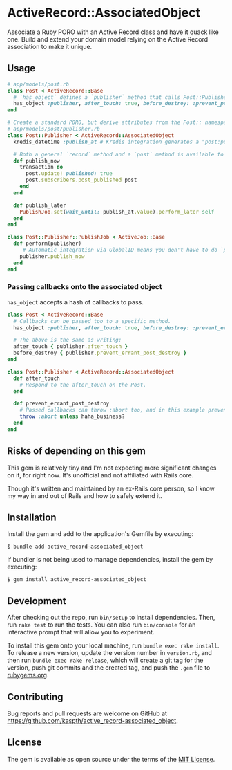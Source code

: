# ActiveRecord::AssociatedObject

Associate a Ruby PORO with an Active Record class and have it quack like one. Build and extend your domain model relying on the Active Record association to make it unique.

## Usage

```ruby
# app/models/post.rb
class Post < ActiveRecord::Base
  # `has_object` defines a `publisher` method that calls Post::Publisher.new(post).
  has_object :publisher, after_touch: true, before_destroy: :prevent_post_destroy
end

# Create a standard PORO, but derive attributes from the Post:: namespace and its primary key.
# app/models/post/publisher.rb
class Post::Publisher < ActiveRecord::AssociatedObject
  kredis_datetime :publish_at # Kredis integration generates a "post:publishers:<post_id>:publish_at" key.

  # Both a general `record` method and a `post` method is available to access the associated post.
  def publish_now
    transaction do
      post.update! published: true
      post.subscribers.post_published post
    end
  end

  def publish_later
    PublishJob.set(wait_until: publish_at.value).perform_later self
  end
end

class Post::Publisher::PublishJob < ActiveJob::Base
  def perform(publisher)
     # Automatic integration via GlobalID means you don't have to do `post.publisher`.
    publisher.publish_now
  end
end
```

### Passing callbacks onto the associated object

`has_object` accepts a hash of callbacks to pass.

```ruby
class Post < ActiveRecord::Base
  # Callbacks can be passed too to a specific method.
  has_object :publisher, after_touch: true, before_destroy: :prevent_errant_post_destroy

  # The above is the same as writing:
  after_touch { publisher.after_touch }
  before_destroy { publisher.prevent_errant_post_destroy }
end

class Post::Publisher < ActiveRecord::AssociatedObject
  def after_touch
    # Respond to the after_touch on the Post.
  end

  def prevent_errant_post_destroy
    # Passed callbacks can throw :abort too, and in this example prevent post.destroy.
    throw :abort unless haha_business?
  end
end
```

## Risks of depending on this gem

This gem is relatively tiny and I'm not expecting more significant changes on it, for right now. It's unofficial and not affiliated with Rails core.

Though it's written and maintained by an ex-Rails core person, so I know my way in and out of Rails and how to safely extend it.

## Installation

Install the gem and add to the application's Gemfile by executing:

    $ bundle add active_record-associated_object

If bundler is not being used to manage dependencies, install the gem by executing:

    $ gem install active_record-associated_object

## Development

After checking out the repo, run `bin/setup` to install dependencies. Then, run `rake test` to run the tests. You can also run `bin/console` for an interactive prompt that will allow you to experiment.

To install this gem onto your local machine, run `bundle exec rake install`. To release a new version, update the version number in `version.rb`, and then run `bundle exec rake release`, which will create a git tag for the version, push git commits and the created tag, and push the `.gem` file to [rubygems.org](https://rubygems.org).

## Contributing

Bug reports and pull requests are welcome on GitHub at https://github.com/kaspth/active_record-associated_object.

## License

The gem is available as open source under the terms of the [MIT License](https://opensource.org/licenses/MIT).
